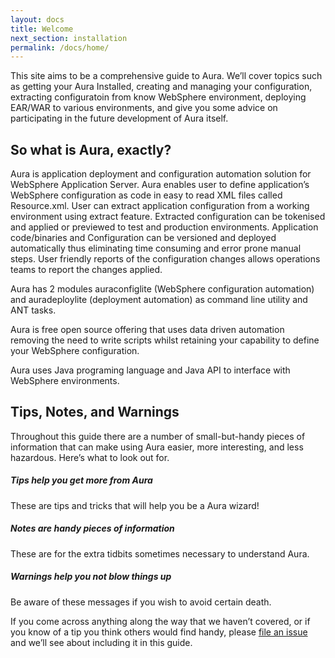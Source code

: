 ```yaml
---
layout: docs
title: Welcome
next_section: installation
permalink: /docs/home/
---
```


This site aims to be a comprehensive guide to Aura. We’ll cover topics such
as getting your Aura Installed, creating and managing your configuration,
extracting configuratoin from know WebSphere environment, deploying EAR/WAR to various
environments, and give you some advice on participating in the future
development of Aura itself.

## So what is Aura, exactly?

Aura is application deployment and configuration automation solution for WebSphere Application Server. Aura enables user to define application’s 
WebSphere configuration as code in easy to read XML files called Resource.xml. User can extract application configuration from a working 
environment using extract feature. Extracted configuration can be tokenised and applied or previewed to test and production environments. 
Application code/binaries and Configuration can be versioned and deployed automatically thus eliminating time consuming and 
error prone manual steps. User friendly reports of the configuration changes allows operations teams to report the changes applied.

Aura has 2 modules auraconfiglite (WebSphere configuration automation) and auradeploylite (deployment automation) as command line utility and ANT tasks.

Aura is free open source offering that uses data driven automation removing the need to write scripts whilst retaining your capability to define 
your WebSphere configuration.

Aura uses Java programing language and Java API to interface with WebSphere environments.


## Tips, Notes, and Warnings

Throughout this guide there are a number of small-but-handy pieces of
information that can make using Aura easier, more interesting, and less
hazardous. Here’s what to look out for.

<div class="note">
  <h5>Tips help you get more from Aura</h5>
  <p>These are tips and tricks that will help you be a Aura wizard!</p>
</div>

<div class="note info">
  <h5>Notes are handy pieces of information</h5>
  <p>These are for the extra tidbits sometimes necessary to understand
     Aura.</p>
</div>

<div class="note warning">
  <h5>Warnings help you not blow things up</h5>
  <p>Be aware of these messages if you wish to avoid certain death.</p>
</div>

If you come across anything along the way that we haven’t covered, or if you
know of a tip you think others would find handy, please [file an
issue](https://github.com/aura-automation/aura-automation/issues/new) and we’ll see about
including it in this guide.
